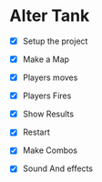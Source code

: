 # Alter Tank

- [X] Setup the project
- [X] Make a Map
- [X] Players moves
- [X] Players Fires
- [X] Show Results
- [X] Restart
- [X] Make Combos
- [X] Sound And effects


